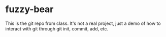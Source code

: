 fuzzy-bear
==========

This is  the git repo from class. It's not a real project, just a demo of how to interact with git through git init, commit, add, etc.
